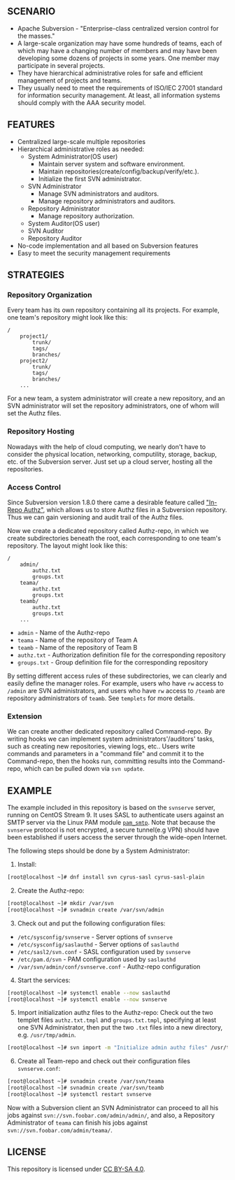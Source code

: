 ## SCENARIO

- Apache Subversion - "Enterprise-class centralized version control for the masses."
- A large-scale organization may have some hundreds of teams, each of which may have a changing number of members and may have been developing some dozens of projects in some years. One member may participate in several projects.
- They have hierarchical administrative roles for safe and efficient management of projects and teams.
- They usually need to meet the requirements of ISO/IEC 27001 standard for information security management. At least, all information systems should comply with the AAA security model.

## FEATURES

- Centralized large-scale multiple repositories
- Hierarchical administrative roles as needed:
  - System Administrator(OS user)
    - Maintain server system and software environment.
    - Maintain repositories(create/config/backup/verify/etc.).
    - Initialize the first SVN administrator.
  - SVN Administrator
    - Manage SVN administrators and auditors.
    - Manage repository administrators and auditors.
  - Repository Administrator
    - Manage repository authorization.
  - System Auditor(OS user)
  - SVN Auditor
  - Repository Auditor
- No-code implementation and all based on Subversion features
- Easy to meet the security management requirements

## STRATEGIES

### Repository Organization
Every team has its own repository containing all its projects. For example, one team's repository might look like this:
```
/
    project1/
        trunk/
        tags/
        branches/
    project2/
        trunk/
        tags/
        branches/
    ...
```
For a new team, a system administrator will create a new repository, and an SVN administrator will set the repository administrators, one of whom will set the Authz files.

### Repository Hosting
Nowadays with the help of cloud computing, we nearly don't have to consider the physical location, networking, computility, storage, backup, etc. of the Subversion server.
Just set up a cloud server, hosting all the repositories.

### Access Control
Since Subversion version 1.8.0 there came a desirable feature called ["In-Repo Authz"](https://cwiki.apache.org/confluence/display/SVN/In-Repo+Authz), which allows us to store Authz files in a Subversion repository.
Thus we can gain versioning and audit trail of the Authz files.

Now we create a dedicated repository called Authz-repo, in which we create subdirectories beneath the root, each corresponding to one team's repository.
The layout might look like this:
```
/
    admin/
        authz.txt
        groups.txt
    teama/
        authz.txt
        groups.txt
    teamb/
        authz.txt
        groups.txt
    ...
```

- `admin` - Name of the Authz-repo
- `teama` - Name of the repository of Team A
- `teamb` - Name of the repository of Team B
- `authz.txt`  - Authorization definition file for the corresponding repository
- `groups.txt` - Group definition file for the corresponding repository

By setting different access rules of these subdirectories, we can clearly and easily define the manager roles. For example, users who have `rw` access to `/admin` are SVN administrators,
and users who have `rw` access to `/teamb` are repository administrators of `teamb`. See `templets` for more details.

### Extension
We can create another dedicated repository called Command-repo. By writing hooks we can implement system administrators'/auditors' tasks, such as creating new repositories, viewing logs, etc..
Users write commands and parameters in a "command file" and commit it to the Command-repo, then the hooks run, committing results into the Command-repo, which can be pulled down via `svn update`.

## EXAMPLE
The example included in this repository is based on the `svnserve` server, running on CentOS Stream 9. It uses SASL to authenticate users against an SMTP server via the Linux PAM module
[`pam_smtp`](https://github.com/robot-dot-win/pam_smtp). Note that because the `svnserve` protocol is not encrypted, a secure tunnel(e.g VPN) should have been established if users access the server through
the wide-open Internet.

The following steps should be done by a System Administrator:

1. Install:
```bash
[root@localhost ~]# dnf install svn cyrus-sasl cyrus-sasl-plain
```

2. Create the Authz-repo:
```bash
[root@localhost ~]# mkdir /var/svn
[root@localhost ~]# svnadmin create /var/svn/admin
```

3. Check out and put the following configuration files:
- `/etc/sysconfig/svnserve` - Server options of `svnserve`
- `/etc/sysconfig/saslauthd` - Server options of `saslauthd`
- `/etc/sasl2/svn.conf` - SASL configuration used by `svnserve`
- `/etc/pam.d/svn` - PAM configuration used by `saslauthd`
- `/var/svn/admin/conf/svnserve.conf` - Authz-repo configuration

4. Start the services:
```bash
[root@localhost ~]# systemctl enable --now saslauthd
[root@localhost ~]# systemctl enable --now svnserve
```

5. Import initialization authz files to the Authz-repo:
Check out the two templet files `authz.txt.tmpl` and `groups.txt.tmpl`, specifying at least one SVN Administrator, then put the two `.txt` files into a new directory, e.g. `/usr/tmp/admin`.
```bash
[root@localhost ~]# svn import -m "Initialize admin authz files" /usr/tmp/admin file:///var/svn/admin/admin
```

6. Create all Team-repo and check out their configuration files `svnserve.conf`:
```bash
[root@localhost ~]# svnadmin create /var/svn/teama
[root@localhost ~]# svnadmin create /var/svn/teamb
[root@localhost ~]# systemctl restart svnserve
```

Now with a Subversion client an SVN Administrator can proceed to all his jobs against `svn://svn.foobar.com/admin/admin/`, and also, a Repository Administrator of `teama` can finish his jobs
against `svn://svn.foobar.com/admin/teama/`.

## LICENSE
This repository is licensed under [CC BY-SA 4.0](https://creativecommons.org/licenses/by-sa/4.0/).
